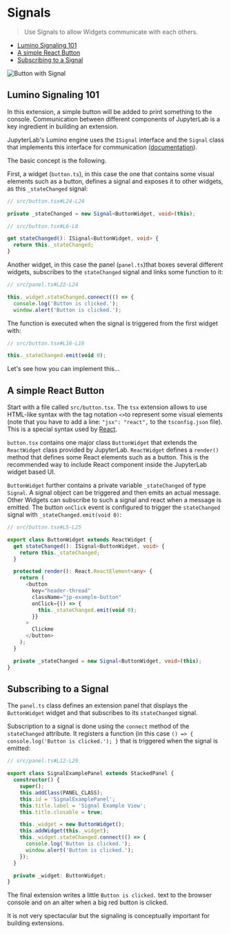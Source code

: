 # Signals

> Use Signals to allow Widgets communicate with each others.

- [Lumino Signaling 101](#lumino-signaling-101)
- [A simple React Button](#a-simple-react-button)
- [Subscribing to a Signal](#subscribing-to-a-signal)

![Button with Signal](preview.png)

## Lumino Signaling 101

In this extension, a simple button will be added to print something to the console.
Communication between different components of JupyterLab is a key ingredient in building an
extension.

JupyterLab's Lumino engine uses the `ISignal` interface and the
`Signal` class that implements this interface for communication
([documentation](https://jupyterlab.github.io/lumino/api/signaling/globals.html)).

The basic concept is the following.

First, a widget (`button.ts`), in this case the one that contains
some visual elements such as a button, defines a signal and exposes it to other
widgets, as this `_stateChanged` signal:

```ts
// src/button.tsx#L24-L24

private _stateChanged = new Signal<ButtonWidget, void>(this);
```

```ts
// src/button.tsx#L6-L8

get stateChanged(): ISignal<ButtonWidget, void> {
  return this._stateChanged;
}
```

Another widget, in this case the panel (`panel.ts`)that boxes several different widgets,
subscribes to the `stateChanged` signal and links some function to it:

```ts
// src/panel.ts#L22-L24

this._widget.stateChanged.connect(() => {
  console.log('Button is clicked.');
  window.alert('Button is clicked.');
```

The function is executed when the signal is triggered from the first widget with:

```ts
// src/button.tsx#L16-L16

this._stateChanged.emit(void 0);
```

Let's see how you can implement this...

## A simple React Button

Start with a file called `src/button.tsx`. The `tsx` extension allows to use
HTML-like syntax with the tag notation `<>`to represent some visual elements
(note that you have to add a line: `"jsx": "react",` to the
`tsconfig.json` file). This is a special syntax used by [React](https://reactjs.org/tutorial/tutorial.html).

`button.tsx` contains one major class `ButtonWidget` that extends the
`ReactWidget` class provided by JupyterLab. `ReactWidget` defines a
`render()` method that defines some React elements such as a button. This
is the recommended way to include React component inside the JupyterLab widget
based UI.

`ButtonWidget` further contains a private variable `_stateChanged` of type
`Signal`. A signal object can be triggered and then emits an actual message.
Other Widgets can subscribe to such a signal and react when a message is
emitted. The button `onClick` event is configured to trigger the
`stateChanged` signal with `_stateChanged.emit(void 0)`:

```ts
// src/button.tsx#L5-L25

export class ButtonWidget extends ReactWidget {
  get stateChanged(): ISignal<ButtonWidget, void> {
    return this._stateChanged;
  }

  protected render(): React.ReactElement<any> {
    return (
      <button
        key="header-thread"
        className="jp-example-button"
        onClick={() => {
          this._stateChanged.emit(void 0);
        }}
      >
        Clickme
      </button>
    );
  }

  private _stateChanged = new Signal<ButtonWidget, void>(this);
}
```

## Subscribing to a Signal

The `panel.ts` class defines an extension panel that displays the
`ButtonWidget` widget and that subscribes to its `stateChanged` signal.

Subscription to a signal is done using the `connect` method of the
`stateChanged` attribute. It registers a function (in this case
`() => { console.log('Button is clicked.'); }` that is triggered when the signal is
emitted:

```ts
// src/panel.ts#L12-L29

export class SignalExamplePanel extends StackedPanel {
  constructor() {
    super();
    this.addClass(PANEL_CLASS);
    this.id = 'SignalExamplePanel';
    this.title.label = 'Signal Example View';
    this.title.closable = true;

    this._widget = new ButtonWidget();
    this.addWidget(this._widget);
    this._widget.stateChanged.connect(() => {
      console.log('Button is clicked.');
      window.alert('Button is clicked.');
    });
  }

  private _widget: ButtonWidget;
}
```

The final extension writes a little `Button is clicked.` text to the browser console and on an alter when
a big red button is clicked.

It is not very spectacular but the signaling is conceptually important for building extensions.
